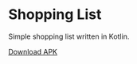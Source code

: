 # Shopping List
Simple shopping list written in Kotlin.

[Download APK](https://drive.google.com/uc?export=download&id=1KlKVTC_IISAtPDjmr7FARRdU42kGZqnL)
